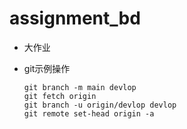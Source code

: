 # assignment_bd
- 大作业

- git示例操作
  ```
  git branch -m main devlop
  git fetch origin
  git branch -u origin/devlop devlop
  git remote set-head origin -a
  ```
